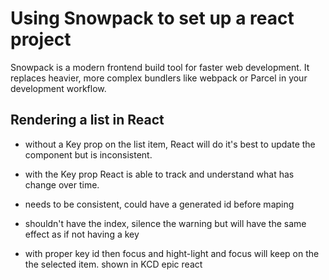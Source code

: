 # Using Snowpack to set up a react project

Snowpack is a modern frontend build tool for faster web development. It replaces heavier, more complex bundlers like webpack or Parcel in your development workflow.

## Rendering a list in React

- without a Key prop on the list item, React will do it's best to update the component but is inconsistent.

- with the Key prop React is able to track and understand what has change over time.

- needs to be consistent, could have a generated id before maping

- shouldn't have the index, silence the warning but will have the same effect as if not having a key

- with proper key id then focus and hight-light and focus will keep on the the selected item. shown in KCD epic react
